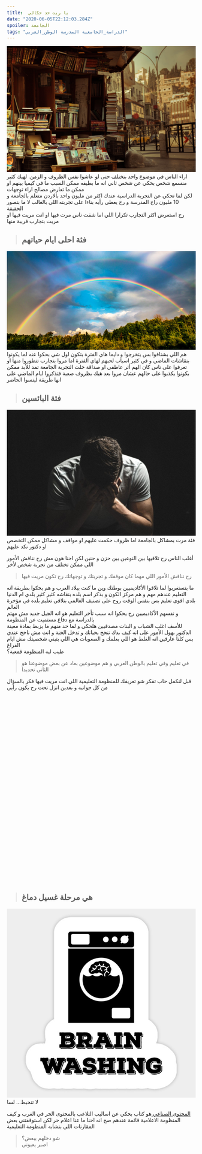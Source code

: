 ```yaml
---
title:  يا ريت حد حكالي
date: "2020-06-05T22:12:03.284Z"
spoiler: الجامعة
tags: "الدراسة_الجامعية المدرسة الوطن_العربي"
---
```

![Me wearing indonesian batik](./Amman.jpg)
اراء الناس في موضوع واحد بتختلف حتى لو عاشوا نفس الظروف و الزمن. لهيك كثير منسمع شخص بحكي عن شخص ثاني انه ما بطيقه ممكن السبب ما في كيميا بينهم او ممكن ما تعارض مصالح اراء توجهات<br/>
 لكن لما تحكي عن التجربة الدراسية عندك اكثر من مليون واحد بالاردن متعلم بالجامعة و 10 مليون راح المدرسة و رح يعطي رأيه بناءا على تجربته اللي بالغالب لا ما بتصور الحقيقة<br/>
رح استعرض اكثر التجارب تكرارا اللي اما شفت ناس مرت فيها او انت مريت فيها او مريت بتجارب قريبة منها <br/>

> ## فئة احلى ايام حياتهم
![Me wearing indonesian batik](./rain.jpg)
هم اللي بشتاقوا بس يتخرجوا و دايما هاي الفترة بتكون اول شي بحكوا عنه لما يكونوا بنقاشات الماضي و في كثير اسباب لحبهم لهاي الفترة اما مروا بتجارب تتطوروا منها او تعرفوا على ناس كان الهم أثر عاطفي او صداقة خلت التجربة الجامعة تمد للأبد ممكن بكونوا يكذبوا على حالهم عشان مروا بعد هيك بظروف صعبة فتذكروا ايام الماضي على انها طريقة لينسوا الحاضر


> ## فئة البائسين
![Me wearing indonesian batik](./guy-2617866-1024x683.jpg)
فئة مرت بمشاكل بالجامعة اما ظروف حكمت عليهم او مواقف و مشاكل ممكن التخصص او دكتور نكد عليهم 

أغلب الناس رح تلاقيها بين النوعين بين حزن و حنين لكن احنا هون مش رح نناقش الأمور اللي ممكن تختلف من تجربة شخص لأخر
> رح نناقش الأمور اللي مهما كان موقفك و تجربتك و توجهاتك رح تكون مريت فيها

ما بتستغربوا لما تلاقوا الأكاديميين بوطنك وين ما كنت ببلاد العرب و هم بحكوا بطريقة انه التعليم عندهم مهم و هم مركز الكون و بذكر اسم بلده بنقاشه كثير كثير بلدي ام الدنيا بلدي اقوى تعليم بس بنفس الوقت روح على تصنيف العالمي بتلاقي تعليم بلده في مؤخرة العالم<br/>
و نفسهم الأكاديميين رح يحكوا انه سبب تأخر التعليم هو انه الجيل جديد مش مهتم بالدراسة مع دفاع مستميت عن المنظومة<br/> 
للأسف اغلب الشباب و البنات مصدقيين هلحكي و لما حد منهم ما يزبط بمادة معينة الدكتور بهول الأمور على انه كيف بدك تنجح بحياتك و تدخل الجنة و انت مش ناجح عندي<br/> 
بس كلنا عارفين انه الغلط هو اللي بعلمك و الصعوبات هي اللي بتبني شخصيتك مش ايام الفراغ<br/> 
طيب ليه المنظومة قمعية؟<br/> 
> في تعليم وفي تعليم بالوطن العربي و هم موضوعين بعاد عن بعض موضوعنا هو الثاني تحديدا<br/>

قبل لنكمل حاب تفكر شو تعريفك للمنظومة التعليمية اللي انت مريت فيها فكر بالسؤال من كل جوانبه و بعدين انزل تحت رح يكون رأيي<br/>
<br/>
<br/>
<br/>
<br/>
<br/>
<br/>
<br/>
<br/>
<br/>
<br/>
<br/>
<br/>
<br/>
<br/>
<br/>
<br/>
<br/>
<br/>
<br/>
<br/>
<br/>
<br/>
<br/>
<br/>
<br/>
<br/>
<br/>
<br/>
<br/>
<br/>

> ## هي مرحلة غسيل دماغ 
![Me wearing indonesian batik](./brain.jpg)
لا تنحبط... لسا

<a href="https://wardahbooks.com/products/manufacturingconsentthepoliticaleconomyofthemassmedia">
المحتوى الصناعي
</a>
هو كتاب بحكي عن اساليب التلاعب بالمحتوى الحر في الغرب و كيف المنظومة الاعلامية قائمة عندهم صح انه احنا ما عنا اعلام حر لكن استوقفتني بعض المقارنات اللي بتشابه المنظومة التعليمية 

> شو دخلهم ببعض؟<br/>
>  اصبر يعيوني

